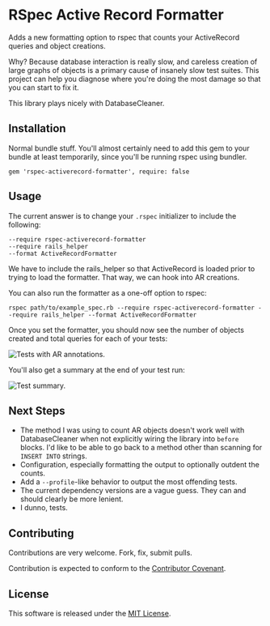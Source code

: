RSpec Active Record Formatter
=============

Adds a new formatting option to rspec that counts your ActiveRecord queries
and object creations.

Why? Because database interaction is really slow, and careless creation of large
graphs of objects is a primary cause of insanely slow test suites. This project
can help you diagnose where you're doing the most damage so that you can
start to fix it.

This library plays nicely with DatabaseCleaner.

Installation
------------

Normal bundle stuff. You'll almost certainly need to add this gem to your
bundle at least temporarily, since you'll be running rspec using bundler.

    gem 'rspec-activerecord-formatter', require: false


Usage
------------

The current answer is to change your `.rspec` initializer to include the following:

    --require rspec-activerecord-formatter
    --require rails_helper
    --format ActiveRecordFormatter

We have to include the rails_helper so that ActiveRecord is loaded prior to trying to load the
formatter. That way, we can hook into AR creations.

You can also run the formatter as a one-off option to rspec:

    rspec path/to/example_spec.rb --require rspec-activerecord-formatter --require rails_helper --format ActiveRecordFormatter

Once you set the formatter, you should now see the number of objects created and total queries
for each of your tests:

![Tests with AR annotations.](https://github.com/jmmastey/rspec-activerecord-formatter/raw/master/doc/images/demo_2.png "Tests with AR annotations.")

You'll also get a summary at the end of your test run:

![Test summary.](https://github.com/jmmastey/rspec-activerecord-formatter/raw/master/doc/images/demo_1.png "Test summary.")

Next Steps
------------
* The method I was using to count AR objects doesn't work well with DatabaseCleaner when not explicitly wiring the library into `before` blocks.
  I'd like to be able to go back to a method other than scanning for `INSERT INTO` strings.
* Configuration, especially formatting the output to optionally outdent the counts.
* Add a `--profile`-like behavior to output the most offending tests.
* The current dependency versions are a vague guess. They can and should clearly be more lenient.
* I dunno, tests.

Contributing
------------

Contributions are very welcome. Fork, fix, submit pulls.

Contribution is expected to conform to the [Contributor Covenant](https://github.com/jmmastey/rspec-activerecord-formatter/blob/master/CODE_OF_CONDUCT.md).

License
------------

This software is released under the [MIT License](https://github.com/jmmastey/rspec-activerecord-formatter/blob/master/MIT-LICENSE).
